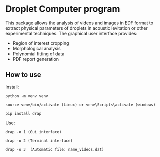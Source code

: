 # Droplet Computer program

This package allows the analysis of videos and images in EDF format to extract 
physical parameters of droplets in acoustic levitation or other experimental techniques. 
The graphical user interface provides:

- Region of interest cropping  
- Morphological analysis  
- Polynomial fitting of data  
- PDF report generation  

## How to use

Install:

    python -m venv venv

    source venv/bin/activate (Linux) or venv\Scripts\activate (windows)

    pip install drap

Use:

    drap -o 1 (Gui interface)

    drap -o 2 (Terminal interface)

    drap -o 3  (Automatic file: name_videos.dat)
